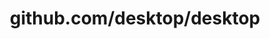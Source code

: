 ---
layout: post
title: github.com/desktop/desktop
categories: link
tags: [انگلیسی, برنامه‌نویسی]
---